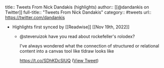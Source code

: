 title:: Tweets From Nick Dandakis (highlights)
author:: [[@dandankis on Twitter]]
full-title:: "Tweets From Nick Dandakis"
category:: #tweets
url:: https://twitter.com/dandankis

- Highlights first synced by [[Readwise]] [[Nov 19th, 2022]]
	- @steveruizok have you read about rockefeller's rolodex?
	  
	  I've always wondered what the connection of structured or relational content into a canvas tool like tldraw looks like
	  
	  https://t.co/SDhKDcSlUQ ([View Tweet](https://twitter.com/dandankis/status/1504834413099720708))